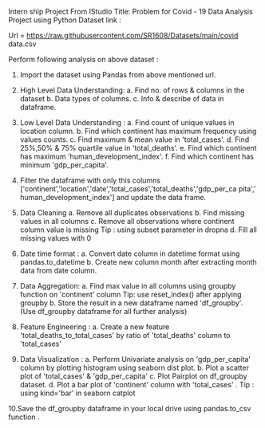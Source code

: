 Intern ship Project From IStudio
Title: Problem for Covid - 19 Data Analysis Project using Python 
Dataset link : 
 
Url = https://raw.githubusercontent.com/SR1608/Datasets/main/covid
data.csv 
 
Perform following analysis on above dataset : 
 
 
1. Import the dataset using Pandas from above mentioned url. 
 
2. High Level Data Understanding: 
        a. Find no. of rows & columns in the dataset 
        b. Data types of columns. 
        c. Info & describe of data in dataframe. 
 
3. Low Level Data Understanding : 
        a. Find count of unique values in location column. 
        b. Find which continent has maximum frequency using values 
counts. 
        c. Find maximum & mean value in 'total_cases'. 
        d. Find 25%,50% & 75% quartile value in 'total_deaths'. 
        e. Find which continent has maximum 
'human_development_index'. 
        f. Find which continent has minimum 'gdp_per_capita'. 
 
4. Filter the dataframe with only this columns 
   ['continent','location','date','total_cases','total_deaths','gdp_per_ca
 pita',' 
   human_development_index'] and update the data frame. 
 
5. Data Cleaning 
        a. Remove all duplicates observations 
        b. Find missing values in all columns 
        c. Remove all observations where continent column value is 
missing 
        Tip : using subset parameter in dropna 
        d. Fill all missing values with 0 
 
6. Date time format : 
        a. Convert date column in datetime format using 
pandas.to_datetime 
        b. Create new column month after extracting month data from 
date 
        column. 
 
7. Data Aggregation: 
        a. Find max value in all columns using groupby function on 
'continent' 
        column 
        Tip: use reset_index() after applying groupby 
        b. Store the result in a new dataframe named 'df_groupby'. 
        (Use df_groupby dataframe for all further analysis) 
 
8. Feature Engineering : 
        a. Create a new feature 'total_deaths_to_total_cases' by ratio of 
        'total_deaths' column to 'total_cases' 
 
9. Data Visualization : 
        a. Perform Univariate analysis on 'gdp_per_capita' column by 
plotting 
        histogram using seaborn dist plot. 
        b. Plot a scatter plot of 'total_cases' & 'gdp_per_capita' 
        c. Plot Pairplot on df_groupby dataset. 
        d. Plot a bar plot of 'continent' column with 'total_cases' . 
        Tip : using kind='bar' in seaborn catplot 
 
10.Save the df_groupby dataframe in your local drive using 
pandas.to_csv 
        function .
